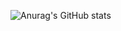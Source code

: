![Anurag's GitHub stats](https://github-readme-stats.vercel.app/api?username=Yedam101&show_icons=true&theme=tokyonight)  <a href="https://github.com/KnlnKS/leetcode-stats">



